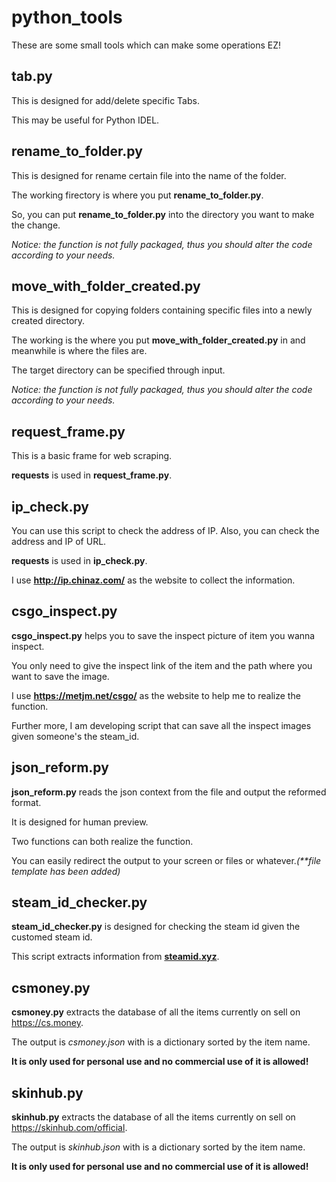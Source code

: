 <h1>python_tools</h1>
<p>These are some small tools which can make some operations EZ!</p>

<h2>tab.py</h2>
<p>This is designed for add/delete specific Tabs.</p>
<p>This may be useful for Python IDEL.</p>

<h2>rename_to_folder.py</h2>
<p>This is designed for rename certain file into the name of the folder.</p>
<p>The working firectory is where you put <b>rename_to_folder.py</b>.</p>
<p>So, you can put <b>rename_to_folder.py</b> into the directory you want to make the change.</p>
<i>Notice: the function is not fully packaged, thus you should alter the code according to your needs.</i>

<h2>move_with_folder_created.py</h2>
<p>This is designed for copying folders containing specific files into a newly created directory.</p>
<p>The working is the where you put <b>move_with_folder_created.py</b> in and meanwhile is where the files are.</p>
<p>The target directory can be specified through input.</p>
<i>Notice: the function is not fully packaged, thus you should alter the code according to your needs.</i>

<h2>request_frame.py</h2>
<p>This is a basic frame for web scraping.</p>
<p><b>requests</b> is used in <b>request_frame.py</b>.</p>

<h2>ip_check.py</h2>
<p>You can use this script to check the address of IP. Also, you can check the address and IP of URL.</p>
<p><b>requests</b> is used in <b>ip_check.py</b>.</p>
<p>I use <a href = "http://ip.chinaz.com/"><b>http://ip.chinaz.com/</b></a> as the website to collect the information.</p>

<h2>csgo_inspect.py</h2>
<p><b>csgo_inspect.py</b> helps you to save the inspect picture of item you wanna inspect.</p>
<p>You only need to give the inspect link of the item and the path where you want to save the image.</p>
<p>I use <a href = 'https://metjm.net/csgo/'><b>https://metjm.net/csgo/</b></a> as the website to help me to realize the function.</p>
<p>Further more, I am developing script that can save all the inspect images given someone's the steam_id.</p>

<h2>json_reform.py</h2>
<p><b>json_reform.py</b> reads the json context from the file and output the reformed format.</p>
<p>It is designed for human preview.</p>
<p>Two functions can both realize the function.</p>
<p>You can easily redirect the output to your screen or files or whatever.<i>(**file template has been added)</i></p>

<h2>steam_id_checker.py</h2>
<p><b>steam_id_checker.py</b> is designed for checking the steam id given the customed steam id.</p>
<p>This script extracts information from <a href = 'steamid.xyz'><b>steamid.xyz</b></a>.</p>

<h2>csmoney.py</h2>
<p><b>csmoney.py</b> extracts the database of all the items currently on sell on <a href = 'https://cs.money'>https://cs.money</a>.</p>
<p>The output is <i>csmoney.json</i> with is a dictionary sorted by the item name.</p>
<p><b>It is only used for personal use and no commercial use of it is allowed!</b></p>

<h2>skinhub.py</h2>
<p><b>skinhub.py</b> extracts the database of all the items currently on sell on <a href = 'https://skinhub.com/official'>https://skinhub.com/official</a>.</p>
<p>The output is <i>skinhub.json</i> with is a dictionary sorted by the item name.</p>
<p><b>It is only used for personal use and no commercial use of it is allowed!</b></p>
